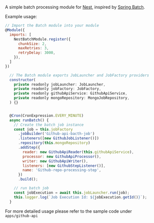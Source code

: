 A simple batch processing module for [Nest](https://github.com/nestjs/nest), inspired by [Spring Batch](https://github.com/spring-projects/spring-batch).

Example usage:

```javascript
// Import the Batch module into your module
@Module({
  imports: [
    NestBatchModule.register({
      chunkSize: 2,
      maxRetries: 3,
      retryDelay: 3000,
    }),
  ]
})

```

```javascript
  // The Batch module exports JobLauncher and JobFactory providers
  constructor(
    private readonly jobLauncher: JobLauncher,
    private readonly jobFactory: JobFactory,
    private readonly githubApiService: GithubApiService,
    private readonly mongoRepository: MongoJobRepository,
  ) {}


  @Cron(CronExpression.EVERY_MINUTE)
  async runBatch() {
    // Create the batch job instance
    const job = this.jobFactory
      .jobBuilder('Github-api-bacth-job')
      .listeners([new GithubJobListener()])
      .repository(this.mongoRepository)
      .addStep({
        reader: new GithubApiReader(this.githubApiService),
        processor: new GithubApiProcessor(),
        writer: new GithubApiWriter(),
        listeners: [new GithubStepListener()],
        name: 'Github-repo-processing-step',
      })
      .build();

    // run batch job
    const jobExecution = await this.jobLauncher.run(job);
    this.logger.log(`Job Execution Id: ${jobExecution.getId()}`);
  }
```

For more detailed usage please refer to the sample code under `apps/github-api`
